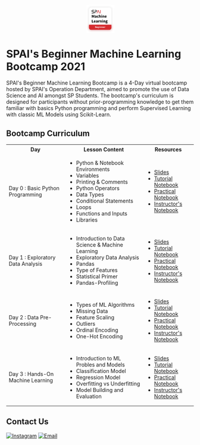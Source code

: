 <img src="BegMLBC_Logo.png" style="display: block;
  margin-left: auto;
  margin-right: auto;
  width: 75px;">

# SPAI's Beginner Machine Learning Bootcamp 2021

SPAI's Beginner Machine Learning Bootcamp is a 4-Day virtual bootcamp hosted by SPAI's Operation Department, aimed to promote the use of Data Science and AI amongst SP Students.
The bootcamp's curriculum is designed for participants without prior-programming knowledge to get them familiar with basics Python programming and perform Supervised Learning with classic ML Models using Scikit-Learn.

## Bootcamp Curriculum
<table>
    <tr>
        <th>Day</th>
        <th>Lesson Content</th>
        <th>Resources</th>
    <tr>
    <tr>
        <td>Day 0 : Basic Python Programming</td>
        <td>
            <ul>
                <li>Python & Notebook Environments</li>
                <li>Variables</li>
                <li>Printing & Comments</li>
                <li>Python Operators</li>
                <li>Data Types</li>
                <li>Conditional Statements</li>
                <li>Loops</li>
                <li>Functions and Inputs</li>
                <li>Libraries</li>
            </ul>
        </td>
        <td>
            <ul>
                <li><a href="https://github.com/Tien-Cheng/ML-Bootcamp-2021/tree/main/Beginner%20Machine%20Learning%20Bootcamp/Day%200_Basic%20Python%20Programming/SPAI%20ML%20Bootcamp%20-%20Day%200.pdf">Slides</a></li>
                <li><a href="https://github.com/Tien-Cheng/ML-Bootcamp-2021/tree/main/Beginner%20Machine%20Learning%20Bootcamp/Day%200_Basic%20Python%20Programming/Day%200%20Tutorial%20(Participant).ipynb">Tutorial Notebook</a></li>
                <li><a href="https://github.com/Tien-Cheng/ML-Bootcamp-2021/tree/main/Beginner%20Machine%20Learning%20Bootcamp/Day%200_Basic%20Python%20Programming/Day%200%20Practical%20(Participant).ipynb">Practical Notebook</a></li>
                <li><a href="https://github.com/Tien-Cheng/ML-Bootcamp-2021/tree/main/Beginner%20Machine%20Learning%20Bootcamp/Day%200_Basic%20Python%20Programming/Instructor's%20Copy">Instructor's Notebook</a></li>
            </ul>
        </td>
    <tr>
        <td>Day 1 : Exploratory Data Analysis</td>
        <td>
            <ul>
                <li>Introduction to Data Science & Machine Learning</li>
                <li>Exploratory Data Analysis</li>
                <li>Pandas</li>
                <li>Type of Features</li>
                <li>Statistical Primer</li>
                <li>Pandas-Profiling</li>
            </ul>
        </td>
        <td>
            <ul>
                <li><a href="https://github.com/Tien-Cheng/ML-Bootcamp-2021/tree/main/Beginner%20Machine%20Learning%20Bootcamp/Day%201_Exploratory%20Data%20Analysis/SPAI%20ML%20Bootcamp%20-%20Day%201.pdf">Slides</a></li>
                <li><a href="https://github.com/Tien-Cheng/ML-Bootcamp-2021/tree/main/Beginner%20Machine%20Learning%20Bootcamp/Day%201_Exploratory%20Data%20Analysis/Day%201%20Tutorial%20(Participant).ipynb">Tutorial Notebook</a></li>
                <li><a href="https://github.com/Tien-Cheng/ML-Bootcamp-2021/tree/main/Beginner%20Machine%20Learning%20Bootcamp/Day%201_Exploratory%20Data%20Analysis/Day%201%20Practical%20(Participant).ipynb">Practical Notebook</a></li>
                <li><a href="https://github.com/Tien-Cheng/ML-Bootcamp-2021/tree/main/Beginner%20Machine%20Learning%20Bootcamp/Day%201_Exploratory%20Data%20Analysis/Instructor's%20Copy">Instructor's Notebook</a></li>
            </ul>
        </td>
    </tr>
    <tr>
        <td>Day 2 : Data Pre-Processing</td>
        <td>
            <ul>
                <li>Types of ML Algorithms</li>
                <li>Missing Data</li>
                <li>Feature Scaling</li>
                <li>Outliers</li>
                <li>Ordinal Encoding</li>
                <li>One-Hot Encoding</li>
            </ul>
        </td>
        <td>
            <ul>
                <li><a href="https://github.com/Tien-Cheng/ML-Bootcamp-2021/tree/main/Beginner%20Machine%20Learning%20Bootcamp/Day%202_Data%20Pre-Processing/SPAI%20ML%20Bootcamp%20-%20Day%202.pdf">Slides</a></li>
                <li><a href="https://github.com/Tien-Cheng/ML-Bootcamp-2021/tree/main/Beginner%20Machine%20Learning%20Bootcamp/Day%202_Data%20Pre-Processing/Day%202%20Tutorial%20(Participant).ipynb">Tutorial Notebook</a></li>
                <li><a href="https://github.com/Tien-Cheng/ML-Bootcamp-2021/tree/main/Beginner%20Machine%20Learning%20Bootcamp/Day%202_Data%20Pre-Processing/Day%202%20Practical%20(Participant).ipynb">Practical Notebook</a></li>
                <li><a href="https://github.com/Tien-Cheng/ML-Bootcamp-2021/tree/main/Beginner%20Machine%20Learning%20Bootcamp/Day%202_Data%20Pre-Processing/Instructor's%20Copy">Instructor's Notebook</a></li>
            </ul>
        </td>
    </tr>
    <tr>
        <td>Day 3 : Hands-On Machine Learning</td>
        <td>
            <ul>
                <li>Introduction to ML Probles and Models</li>
                <li>Classification Model</li>
                <li>Regression Model</li>
                <li>Overfitting vs Underfitting</li>
                <li>Model Building and Evaluation</li>
            </ul>
        </td>
        <td>
            <ul>
                <li><a href="https://github.com/Tien-Cheng/ML-Bootcamp-2021/tree/main/Beginner%20Machine%20Learning%20Bootcamp/Day%203_Hands-On%20Machine%20Learning/SPAI%20ML%20Bootcamp%20-%20Day%203.pdf">Slides</a></li>
                <li><a href="https://github.com/Tien-Cheng/ML-Bootcamp-2021/tree/main/Beginner%20Machine%20Learning%20Bootcamp/Day%203_Hands-On%20Machine%20Learning/Day%203%20Tutorial%20(Participant).ipynb">Tutorial Notebook</a></li>
                <li><a href="https://github.com/Tien-Cheng/ML-Bootcamp-2021/tree/main/Beginner%20Machine%20Learning%20Bootcamp/Day%203_Hands-On%20Machine%20Learning/Day%203%20Practical%20(Participant).ipynb">Practical Notebook</a></li>
                <li><a href="https://github.com/Tien-Cheng/ML-Bootcamp-2021/tree/main/Beginner%20Machine%20Learning%20Bootcamp/Day%203_Hands-On%20Machine%20Learning/Instructor's%20Copy">Instructor's Notebook</a></li>
            </ul>
        </td>
    <tr>
</table>

## Contact Us
<a href="https://www.instagram.com/spai.sp/"> <img alt="Instagram" src="https://img.shields.io/badge/SPAI.SP-%23E4405F.svg?style=for-the-badge&logo=Instagram&logoColor=white"/></a> <a href="mailto:SP_AI@ichat.sp.edu.sg"><img alt="Email" src="https://img.shields.io/badge/Email-SP_AI@iChat.sp.edu.sg-blue?style=for-the-badge"></a>
